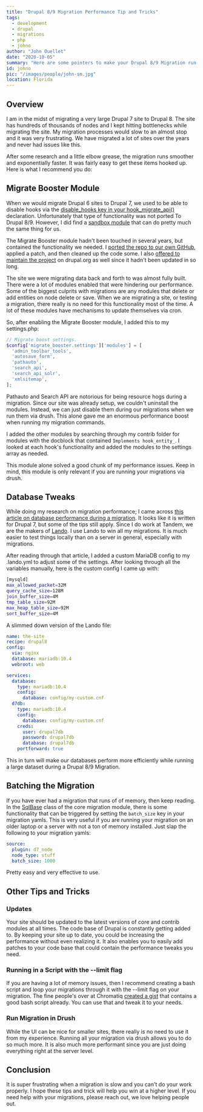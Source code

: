 ```yaml
---
title: "Drupal 8/9 Migration Performance Tip and Tricks"
tags:
  - development
  - drupal
  - migrations
  - php
  - johno
author: "John Ouellet"
date: "2020-10-05"
summary: "Here are some pointers to make your Drupal 8/9 Migration run quicker and efficiently."
id: johno
pic: "/images/people/john-sm.jpg"
location: Florida
---
```


## Overview

I am in the midst of migrating a very large Drupal 7 site to Drupal 8.  The site has hundreds of thousands of nodes and I kept hitting bottlenecks while migrating the site.  My migration processes would slow to an almost stop and it was very frustrating.  We have migrated a lot of sites over the years and never had issues like this.  

After some research and a little elbow grease, the migration runs smoother and exponentially faster.  It was fairly easy to get these items hooked up.  Here is what I recommend you do:

## Migrate Booster Module

When we would migrate Drupal 6 sites to Drupal 7, we used to be able to disable hooks via the [disable_hooks key in your hook_migrate_api()](https://www.drupal.org/node/2136601) declaration.  Unfortunately that type of functionality was not ported To Drupal 8/9.  However, I did find a [sandbox module](https://www.drupal.org/sandbox/onkeltem/2828817) that can do pretty much the same thing for us. 

The Migrate Booster module hadn't been touched in several years, but contained the functionality we needed.  I [ported the repo to our own GitHub](https://github.com/thinktandem/migrate_booster), applied a patch, and then cleaned up the code some.  I also [offered to maintain the project](https://www.drupal.org/project/2828817/issues/3152461#comment-13845607) on drupal.org as well since it hadn't been updated in so long.

The site we were migrating data back and forth to was almost fully built.  There were a lot of modules enabled that were hindering our performance.  Some of the biggest culprits with migrations are any modules that delete or add entities on node delete or save.   When we are migrating a site, or testing a migration, there really is no need for this functionality most of the time.  A lot of these modules have mechanisms to update themselves via cron.  

So, after enabling the Migrate Booster module, I added this to my settings.php:

```php
// Migrate boost settings.
$config['migrate_booster.settings']['modules'] = [
  'admin_toolbar_tools',
  'autosave_form',
  'pathauto',
  'search_api',
  'search_api_solr',
  'xmlsitemap',
];
```

Pathauto and Search API are notorious for being resource hogs during a migration.  Since our site was already setup, we couldn't uninstall the modules.  Instead, we can just disable them during our migrations when we run them via drush.  This alone gave me an enormous performance boost when running my migration commands.

I added the other modules by searching through my contrib folder for modules with the docblock that contained ```Implements hook_entity_```.  I looked at each hook's functionality and added the modules to the settings array as needed.  

This module alone solved a good chunk of my performance issues.  Keep in mind, this module is only relevant if you are running your migrations via drush.  

## Database Tweaks

While doing my research on migration performance; I came across [this article on database performance during a migration](https://www.drupal.org/node/1994584).  It looks like it is written for Drupal 7, but some of the tips still apply.  Since I do work at Tandem, we are the makers of [Lando](https://lando.dev/).  I use Lando to win all my migrations.  It is much easier to test things locally than on a server in general, especially with migrations. 

After reading through that article, I added a custom MariaDB config to my .lando.yml to adjust some of the settings.  After looking through all the variables manually, here is the custom config I came up with:

```bash
[mysqld]
max_allowed_packet=32M
query_cache_size=128M
join_buffer_size=4M
tmp_table_size=92M
max_heap_table_size=92M
sort_buffer_size=4M
```

A slimmed down version of the Lando file:

```yml
name: the-site
recipe: drupal8
config:
  via: nginx
  database: mariadb:10.4
  webroot: web

services:
  database:
    type: mariadb:10.4
    config:
      database: config/my-custom.cnf
  d7db:
    type: mariadb:10.4
    config:
      database: config/my-custom.cnf
    creds:
      user: drupal7db
      password: drupal7db
      database: drupal7db
    portforward: true
```

This in turn will make our databases perform more efficiently while running a large dataset during a Drupal 8/9 Migration.

## Batching the Migration

If you have ever had a migration that runs of of memory, then keep reading.  In the [SqlBase](https://api.drupal.org/api/drupal/core%21modules%21migrate%21src%21Plugin%21migrate%21source%21SqlBase.php/class/SqlBase/8.4.x) class of the core migration module, there is some functionality that can be triggered by setting the ```batch_size``` key in your migration yamls.  This is very useful if you are running your migration on an older laptop or a server with not a ton of memory installed.  Just slap the following to your migration yamls:

```yaml
source:
  plugin: d7_node
  node_type: stuff
  batch_size: 1000
```

Pretty easy and very effective to use.

## Other Tips and Tricks

### Updates

Your site should be updated to the latest versions of core and contrib modules at all times.  The code base of Drupal is constantly getting added to.  By keeping your site up to date, you could be increasing the performance without even realizing it.  It also enables you to easily add patches to your code base that could contain the performance tweaks you need.

### Running in a Script with the --limit flag

If you are having a lot of memory issues, then I recommend creating a bash script and loop your migrations through it with the --limit flag on your migration. The fine people's over at Chromatiq [created a gist](https://gist.github.com/adamzimmermann/e0f730425d0876991f1891a02bf372a4) that contains a good bash script already.  You can use that and tweak it to your needs.

### Run Migration in Drush

While the UI can be nice for smaller sites, there really is no need to use it from my experience.  Running all your migration via drush allows you to do so much more.  It is also much more performant since you are just doing everything right at the server level.

## Conclusion

It is super frustrating when a migration is slow and you can't do your work properly.  I hope these tips and trick will help you win at a higher level.  If you need help with your migrations, please reach out, we love helping people out.
